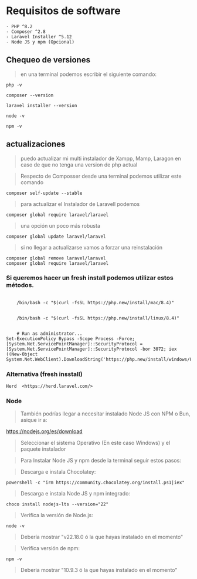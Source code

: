 # Requisitos de software

    - PHP ^8.2  
    - Composer ^2.8  
    - Laravel Installer ^5.12 
    - Node JS y npm (Opcional) 

## Chequeo de versiones
> en una terminal podemos escribir el siguiente comando:

    php -v  

    composer --version

    laravel installer --version

    node -v

    npm -v


## actualizaciones
> puedo actualizar mi multi instalador de Xampp, Mamp, Laragon en caso de que no
> tenga una version de php actual
 
> Respecto de Composser desde una terminal podemos utilizar este comando

    composer self-update --stable 

> para actualizar el Instalador de Laravell podemos

    composer global require laravel/laravel

> una opción un poco más robusta

    composer global update laravel/laravel  

> si no llegar a actualizarse vamos a forzar una reinstalación

    composer global remove laravel/laravel  
    composer global require laravel/laravel  


### Si queremos hacer un fresh install podemos utilizar estos métodos.

```macOS:

    /bin/bash -c "$(curl -fsSL https://php.new/install/mac/8.4)"
```     

```gnu/linux:

    /bin/bash -c "$(curl -fsSL https://php.new/install/linux/8.4)"
```     

```Windows PowerShell: 
    
    # Run as administrator...
Set-ExecutionPolicy Bypass -Scope Process -Force; [System.Net.ServicePointManager]::SecurityProtocol = [System.Net.ServicePointManager]::SecurityProtocol -bor 3072; iex ((New-Object System.Net.WebClient).DownloadString('https://php.new/install/windows/8.4'))
```    

### Alternativa  (fresh insstall)
    Herd  <https://herd.laravel.com/>

### Node
> También podrías llegar a necesitar instalado Node JS con NPM o Bun, asique ir a:

  https://nodejs.org/es/download
    
  > Seleccionar el sistema Operativo (En este caso Windows) y el paquete instalador

> Para Instalar Node JS y npm desde la terminal seguir estos pasos:
  
> Descarga e instala Chocolatey:
  
    powershell -c "irm https://community.chocolatey.org/install.ps1|iex"
  
> Descarga e instala Node JS y npm integrado:
    
    choco install nodejs-lts --version="22"

> Verifica la versión de Node.js:
    
    node -v 

  > Debería mostrar "v22.18.0 ó la que hayas instalado en el momento"

> Verifica versión de npm:
    
    npm -v

  > Deberia mostrar "10.9.3 ó la que hayas instalado en el momento"


